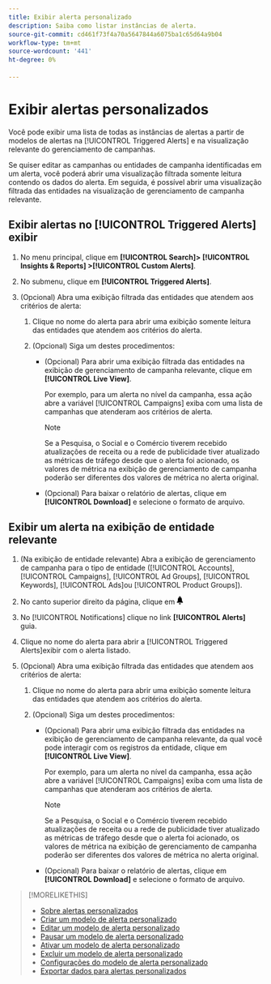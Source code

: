 ```yaml
---
title: Exibir alerta personalizado
description: Saiba como listar instâncias de alerta.
source-git-commit: cd461f73f4a70a5647844a6075ba1c65d64a9b04
workflow-type: tm+mt
source-wordcount: '441'
ht-degree: 0%

---
```


# Exibir alertas personalizados

Você pode exibir uma lista de todas as instâncias de alertas a partir de modelos de alertas na [!UICONTROL Triggered Alerts] e na visualização relevante do gerenciamento de campanhas.

Se quiser editar as campanhas ou entidades de campanha identificadas em um alerta, você poderá abrir uma visualização filtrada somente leitura contendo os dados do alerta. Em seguida, é possível abrir uma visualização filtrada das entidades na visualização de gerenciamento de campanha relevante.

## Exibir alertas no [!UICONTROL Triggered Alerts] exibir

1. No menu principal, clique em **[!UICONTROL Search]> [!UICONTROL Insights & Reports] >[!UICONTROL Custom Alerts]**.

1. No submenu, clique em **[!UICONTROL Triggered Alerts]**.

1. (Opcional) Abra uma exibição filtrada das entidades que atendem aos critérios de alerta:

   1. Clique no nome do alerta para abrir uma exibição somente leitura das entidades que atendem aos critérios do alerta.

   1. (Opcional) Siga um destes procedimentos:

      * (Opcional) Para abrir uma exibição filtrada das entidades na exibição de gerenciamento de campanha relevante, clique em **[!UICONTROL Live View]**.

         Por exemplo, para um alerta no nível da campanha, essa ação abre a variável [!UICONTROL Campaigns] exiba com uma lista de campanhas que atenderam aos critérios de alerta.

         >[!NOTE]
         >
         >Se a Pesquisa, o Social e o Comércio tiverem recebido atualizações de receita ou a rede de publicidade tiver atualizado as métricas de tráfego desde que o alerta foi acionado, os valores de métrica na exibição de gerenciamento de campanha poderão ser diferentes dos valores de métrica no alerta original.

      * (Opcional) Para baixar o relatório de alertas, clique em **[!UICONTROL Download]** e selecione o formato de arquivo.

## Exibir um alerta na exibição de entidade relevante

1. (Na exibição de entidade relevante) Abra a exibição de gerenciamento de campanha para o tipo de entidade ([!UICONTROL Accounts], [!UICONTROL Campaigns], [!UICONTROL Ad Groups], [!UICONTROL Keywords], [!UICONTROL Ads]ou [!UICONTROL Product Groups]).

1. No canto superior direito da página, clique em ![Notificação](/help/search-social-commerce/assets/notifications-panel.png "Notificação")

1. No [!UICONTROL Notifications] clique no link **[!UICONTROL Alerts]** guia.

1. Clique no nome do alerta para abrir a [!UICONTROL Triggered Alerts]exibir com o alerta listado.

1. (Opcional) Abra uma exibição filtrada das entidades que atendem aos critérios de alerta:

   1. Clique no nome do alerta para abrir uma exibição somente leitura das entidades que atendem aos critérios do alerta.

   1. (Opcional) Siga um destes procedimentos:

      * (Opcional) Para abrir uma exibição filtrada das entidades na exibição de gerenciamento de campanha relevante, da qual você pode interagir com os registros da entidade, clique em **[!UICONTROL Live View]**.

         Por exemplo, para um alerta no nível da campanha, essa ação abre a variável [!UICONTROL Campaigns] exiba com uma lista de campanhas que atenderam aos critérios de alerta.

         >[!NOTE]
         >
         >Se a Pesquisa, o Social e o Comércio tiverem recebido atualizações de receita ou a rede de publicidade tiver atualizado as métricas de tráfego desde que o alerta foi acionado, os valores de métrica na exibição de gerenciamento de campanha poderão ser diferentes dos valores de métrica no alerta original.

      * (Opcional) Para baixar o relatório de alertas, clique em **[!UICONTROL Download]** e selecione o formato de arquivo.


>[!MORELIKETHIS]
>
>* [Sobre alertas personalizados](alert-about.md)
>* [Criar um modelo de alerta personalizado](alert-template-create.md)
>* [Editar um modelo de alerta personalizado](alert-template-edit.md)
>* [Pausar um modelo de alerta personalizado](alert-template-pause.md)
>* [Ativar um modelo de alerta personalizado](alert-template-activate.md)
>* [Excluir um modelo de alerta personalizado](alert-template-delete.md)
>* [Configurações do modelo de alerta personalizado](alert-template-settings.md)
>* [Exportar dados para alertas personalizados](alert-export-data.md)

